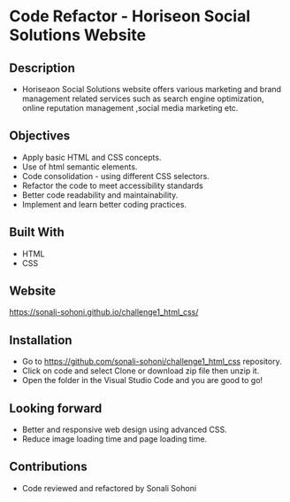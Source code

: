 # Code Refactor - Horiseon Social Solutions Website

## Description
* Horiseaon Social Solutions website offers various marketing and brand management related services such as
   search engine optimization, online reputation management ,social media marketing etc.

## Objectives
* Apply basic HTML and CSS concepts.
* Use of html semantic elements.
* Code consolidation - using different CSS selectors.
* Refactor the code to meet accessibility standards
* Better code readability and maintainability.
* Implement and learn better coding practices.  

## Built With
* HTML
* CSS

## Website 
https://sonali-sohoni.github.io/challenge1_html_css/

## Installation
* Go to https://github.com/sonali-sohoni/challenge1_html_css repository.
* Click on code and select Clone or download zip file then unzip it.
* Open the folder in the Visual Studio Code and you are good to go!

## Looking forward
* Better and responsive web design using advanced CSS.
* Reduce image loading time and page loading time.
   
## Contributions
* Code reviewed and refactored by Sonali Sohoni





